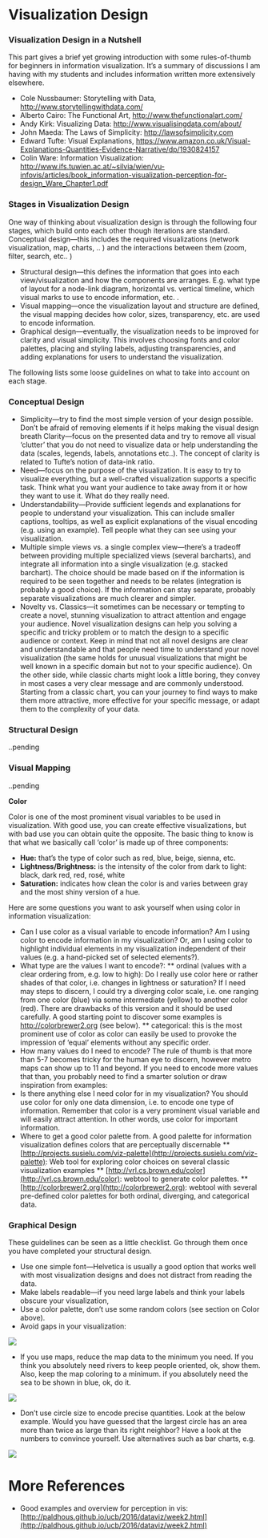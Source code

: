 # Visualization Design 

### Visualization Design in a Nutshell
This part gives a brief yet growing introduction with some rules-of-thumb for beginners in information visualization. It’s a summary of discussions I am having with my students and includes information written more extensively elsewhere.
* Cole Nussbaumer: Storytelling with Data, http://www.storytellingwithdata.com/
* Alberto Cairo: The Functional Art, http://www.thefunctionalart.com/
* Andy Kirk: Visualizing Data: http://www.visualisingdata.com/about/
* John Maeda: The Laws of Simplicity: http://lawsofsimplicity.com
* Edward Tufte: Visual Explanations, https://www.amazon.co.uk/Visual-Explanations-Quantities-Evidence-Narrative/dp/1930824157
* Colin Ware: Information Visualization: http://www.ifs.tuwien.ac.at/~silvia/wien/vu-infovis/articles/book_information-visualization-perception-for-design_Ware_Chapter1.pdf

### Stages in Visualization Design
One way of thinking about visualization design is through the following four stages, which build onto each other though iterations are standard.
Conceptual design—this includes the required visualizations (network visualization, map, charts, .. ) and the interactions between them (zoom, filter, search, etc.. )
* Structural design—this defines the information that goes into each view/visualization and how the components are arranges. E.g. what type of layout for a node-link diagram, horizontal vs. vertical timeline, which visual marks to use to encode information, etc. .
* Visual mapping—once the visualization layout and structure are defined, the visual mapping decides how color, sizes, transparency, etc. are used to encode information.
* Graphical design—eventually, the visualization needs to be improved for clarity and visual simplicity. This involves choosing fonts and color palettes, placing and styling labels, adjusting transparencies, and adding explanations for users to understand the visualization.

The following lists some loose guidelines on what to take into account on each stage.

### Conceptual Design
* Simplicity—try to find the most simple version of your design possible. Don’t be afraid of removing elements if it helps making the visual design breath
Clarity—focus on the presented data and try to remove all visual ‘clutter’ that you do not need to visualize data or help understanding the data (scales, legends, labels, annotations etc..). The concept of clarity is related to Tufte’s notion of data-ink ratio.
* Need—focus on the purpose of the visualization. It is easy to try to visualize everything, but a well-crafted visualization supports a specific task. Think what you want your audience to take away from it or how they want to use it. What do they really need.
* Understandability—Provide sufficient legends and explanations for people to understand your visualization. This can include smaller captions, tooltips, as well as explicit explanations of the visual encoding (e.g. using an example). Tell people what they can see using your visualization.
* Multiple simple views vs. a single complex view—there’s a tradeoff between providing multiple specialized views (several barcharts), and integrate all information into a single visualization (e.g. stacked barchart). The choice should be made based on if the information is required to be seen together and needs to be relates (integration is probably a good choice). If the information can stay separate, probably separate visualizations are much clearer and simpler.
* Novelty vs. Classics—it sometimes can be necessary or tempting to create a novel, stunning visualization to attract attention and engage your audience. Novel visualization designs can help you solving a specific and tricky problem or to match the design to a specific audience or context. Keep in mind that not all novel designs are clear and understandable and that people need time to understand your novel visualization (the same holds for unusual visualizations that might be well known in a specific domain but not to your specific audience). On the other side, while classic charts might look a little boring, they convey in most cases a very clear message and are commonly understood. Starting from a classic chart, you can your journey to find ways to make them more attractive, more effective for your specific message, or adapt them to the complexity of your data.
 
### Structural Design

..pending

### Visual Mapping
..pending

**Color** 

Color is one of the most prominent visual variables to be used in visualization. With good use, you can create effective visualizations, but with bad use you can obtain quite the opposite.
The basic thing to know is that what we basically call ‘color’ is made up of three components:
* **Hue:** that’s the type of color such as red, blue, beige, sienna, etc.
* **Lightness/Brightness:** is the intensity of the color from dark to light: black, dark red, red, rosé, white
* **Saturation:** indicates how clean the color is and varies between gray and the most shiny version of a hue.

Here are some questions you want to ask yourself when using color in information visualization:

* Can I use color as a visual variable to encode information? Am I using color to encode information in my visualization? Or, am I using color to highlight individual elements in my visualization independent of their values (e.g. a hand-picked set of selected elements?).
* What type are the values I want to encode?:
** ordinal (values with a clear ordering from, e.g. low to high): Do I really use color here or rather shades of that color, i.e. changes in lightness or saturation? If I need may steps to discern, I could try a diverging color scale, i.e. one ranging from one color (blue) via some intermediate (yellow) to another color (red). There are drawbacks of this version and it should be used carefully. A good starting point to discover some examples is http://colorbrewer2.org (see below).
** categorical: this is the most prominent use of color as color can easily be used to provoke the impression of ‘equal’ elements without any specific order.
* How many values do I need to encode? The rule of thumb is that more than 5-7 becomes tricky for the human eye to discern, however metro maps can show up to 11 and beyond. If you need to encode more values that than, you probably need to find a smarter solution or draw inspiration from examples:
* Is there anything else I need color for in my visualization? You should use color for only one data dimension, i.e. to encode one type of information. Remember that color is a very prominent visual variable and will easily attract attention. In other words, use color for important information.
* Where to get a good color palette from. A good palette for information visualization defines colors that are perceptually discernable
** [http://projects.susielu.com/viz-palette](http://projects.susielu.com/viz-palette): Web tool for exploring color choices on several classic visualization examples
** [http://vrl.cs.brown.edu/color](http://vrl.cs.brown.edu/color): webtool to generate color palettes.
** [http://colorbrewer2.org](http://colorbrewer2.org): webtool with several pre-defined color palettes for both ordinal, diverging, and categorical data.

### Graphical Design
These guidelines can be seen as a little checklist. Go through them once you have completed your structural design.
* Use one simple font—Helvetica is usually a good option that works well with most visualization designs and does not distract from reading the data.
* Make labels readable—if you need large labels and think your labels obscure your visualization,
* Use a color palette, don’t use some random colors (see section on Color above).
* Avoid gaps in your visualization: 

![](design/grid.png)

* If you use maps, reduce the map data to the minimum you need. If you think you absolutely need rivers to keep people oriented, ok, show them. Also, keep the map coloring to a minimum. if you absolutely need the sea to be shown in blue, ok, do it.

![](design/maps.png)

* Don’t use circle size to encode precise quantities. Look at the below example. Would you have guessed that the largest circle has an area more than twice as large than its right neighbor? Have a look at the numbers to convince yourself. Use alternatives such as bar charts, e.g.

![](design/circles.png)



# More References

* Good examples and overview for perception in vis: [http://paldhous.github.io/ucb/2016/dataviz/week2.html](http://paldhous.github.io/ucb/2016/dataviz/week2.html)
